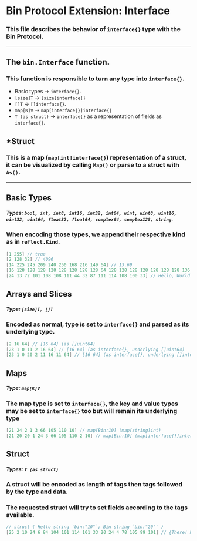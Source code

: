 # Bin Protocol Extension: Interface
### This file describes the behavior of `interface{}` type with the Bin Protocol.

---

## The `bin.Interface` function.
### This function is responsible to turn any type into `interface{}`.
- Basic types -> `interface{}`.
- `[size]T` -> `[size]interface{}`
- `[]T` -> `[]interface{}`.
- `map[K]V` -> `map[interface{}]interface{}`
- `T (as struct)` -> `interface{}` as a representation of fields as `interface{}`.

## *Struct
### This is a map (`map[int]interface{}`) representation of a struct, it can be visualized by calling `Map()` or parse to a struct with `As()`.

---

## Basic Types
##### Types: `bool, int, int8, int16, int32, int64, uint, uint8, uint16, uint32, uint64, float32, float64, complex64, complex128, string`.

### When encoding those types, we append their respective kind as in `reflect.Kind`.

```go
[1 255] // true
[2 128 32] // 4096
[14 225 245 209 240 250 168 216 149 64] // 13.69
[16 128 128 128 128 128 128 128 128 64 128 128 128 128 128 128 128 136 64] // (2+4i)
[24 13 72 101 108 108 111 44 32 87 111 114 108 100 33] // Hello, World!
```

## Arrays and Slices
##### Type: `[size]T, []T`

### Encoded as normal, type is set to `interface{}` and parsed as its underlying type.

```go
[2 16 64] // [16 64] (as []uint64)
[23 1 0 11 2 16 64] // [16 64] (as interface{}, underlying []uint64)
[23 1 0 20 2 11 16 11 64] // [16 64] (as interface{}, underlying []interface{})
```

## Maps
##### Type: `map[K]V`

### The map type is set to `interface{}`, the key and value types may be set to `interface{}` too but will remain its underlying type

```go
[21 24 2 1 3 66 105 110 10] // map[Bin:10] (map[string]int)
[21 20 20 1 24 3 66 105 110 2 10] // map[Bin:10] (map[interface{}]interface{})
```

## Struct
##### Types: `T (as struct)`

### A struct will be encoded as length of tags then tags followed by the type and data.
### The requested struct will try to set fields according to the tags available.

```go
// struct { Hello string `bin:"10"`; Bin string `bin:"20"` }
[25 2 10 24 6 84 104 101 114 101 33 20 24 4 78 105 99 101] // {There! Nice}
```
